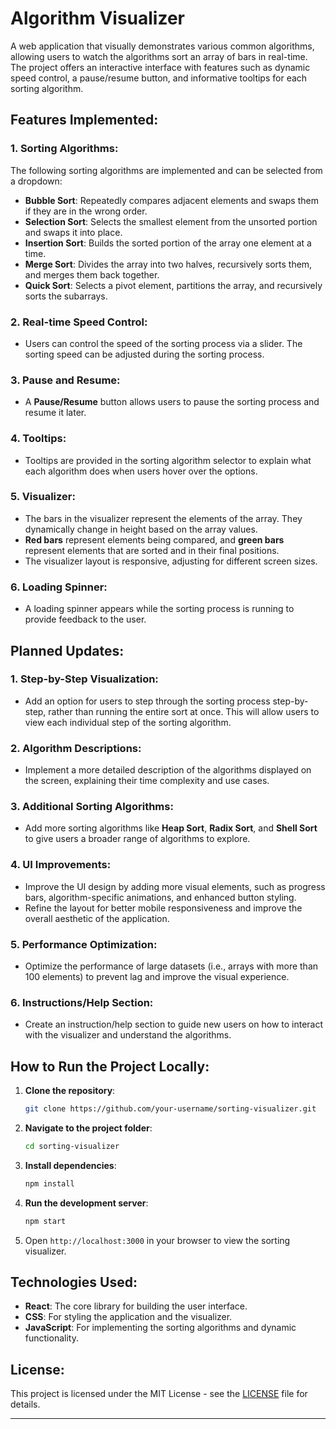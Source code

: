 # Algorithm Visualizer

A web application that visually demonstrates various common algorithms, allowing users to watch the algorithms sort an array of bars in real-time. The project offers an interactive interface with features such as dynamic speed control, a pause/resume button, and informative tooltips for each sorting algorithm.

## **Features Implemented**:

### 1. **Sorting Algorithms**:
   The following sorting algorithms are implemented and can be selected from a dropdown:
   - **Bubble Sort**: Repeatedly compares adjacent elements and swaps them if they are in the wrong order.
   - **Selection Sort**: Selects the smallest element from the unsorted portion and swaps it into place.
   - **Insertion Sort**: Builds the sorted portion of the array one element at a time.
   - **Merge Sort**: Divides the array into two halves, recursively sorts them, and merges them back together.
   - **Quick Sort**: Selects a pivot element, partitions the array, and recursively sorts the subarrays.

### 2. **Real-time Speed Control**:
   - Users can control the speed of the sorting process via a slider. The sorting speed can be adjusted during the sorting process.

### 3. **Pause and Resume**:
   - A **Pause/Resume** button allows users to pause the sorting process and resume it later.

### 4. **Tooltips**:
   - Tooltips are provided in the sorting algorithm selector to explain what each algorithm does when users hover over the options.

### 5. **Visualizer**:
   - The bars in the visualizer represent the elements of the array. They dynamically change in height based on the array values.
   - **Red bars** represent elements being compared, and **green bars** represent elements that are sorted and in their final positions.
   - The visualizer layout is responsive, adjusting for different screen sizes.

### 6. **Loading Spinner**:
   - A loading spinner appears while the sorting process is running to provide feedback to the user.

## **Planned Updates**:

### 1. **Step-by-Step Visualization**:
   - Add an option for users to step through the sorting process step-by-step, rather than running the entire sort at once. This will allow users to view each individual step of the sorting algorithm.

### 2. **Algorithm Descriptions**:
   - Implement a more detailed description of the algorithms displayed on the screen, explaining their time complexity and use cases.

### 3. **Additional Sorting Algorithms**:
   - Add more sorting algorithms like **Heap Sort**, **Radix Sort**, and **Shell Sort** to give users a broader range of algorithms to explore.

### 4. **UI Improvements**:
   - Improve the UI design by adding more visual elements, such as progress bars, algorithm-specific animations, and enhanced button styling.
   - Refine the layout for better mobile responsiveness and improve the overall aesthetic of the application.

### 5. **Performance Optimization**:
   - Optimize the performance of large datasets (i.e., arrays with more than 100 elements) to prevent lag and improve the visual experience.

### 6. **Instructions/Help Section**:
   - Create an instruction/help section to guide new users on how to interact with the visualizer and understand the algorithms.

## **How to Run the Project Locally**:

1. **Clone the repository**:
   ```bash
   git clone https://github.com/your-username/sorting-visualizer.git
   ```

2. **Navigate to the project folder**:
   ```bash
   cd sorting-visualizer
   ```

3. **Install dependencies**:
   ```bash
   npm install
   ```

4. **Run the development server**:
   ```bash
   npm start
   ```

5. Open `http://localhost:3000` in your browser to view the sorting visualizer.

## **Technologies Used**:
- **React**: The core library for building the user interface.
- **CSS**: For styling the application and the visualizer.
- **JavaScript**: For implementing the sorting algorithms and dynamic functionality.

## **License**:
This project is licensed under the MIT License - see the [LICENSE](LICENSE) file for details.

---
